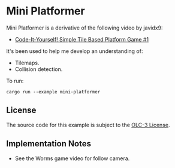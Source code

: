 # Mini Platformer

Mini Platformer is a derivative of the following video by javidx9:

- [Code-It-Yourself! Simple Tile Based Platform Game #1](https://youtu.be/oJvJZNyW_rw)

It's been used to help me develop an understanding of:

- Tilemaps.
- Collision detection.

To run:

```commandline
cargo run --example mini-platformer
```

## License

The source code for this example is subject to the [OLC-3 License](https://github.com/OneLoneCoder/olcPixelGameEngine/blob/master/LICENCE.md).

## Implementation Notes

- See the Worms game video for follow camera.
